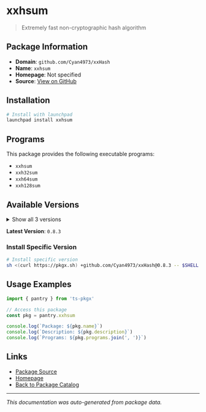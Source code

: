 # xxhsum

> Extremely fast non-cryptographic hash algorithm

## Package Information

- **Domain**: `github.com/Cyan4973/xxHash`
- **Name**: `xxhsum`
- **Homepage**: Not specified
- **Source**: [View on GitHub](https://github.com/pkgxdev/pantry/tree/main/projects/github.com/Cyan4973/xxHash/package.yml)

## Installation

```bash
# Install with launchpad
launchpad install xxhsum
```

## Programs

This package provides the following executable programs:

- `xxhsum`
- `xxh32sum`
- `xxh64sum`
- `xxh128sum`

## Available Versions

<details>
<summary>Show all 3 versions</summary>

- `0.8.3`, `0.8.2`, `0.8.1`

</details>

**Latest Version**: `0.8.3`

### Install Specific Version

```bash
# Install specific version
sh <(curl https://pkgx.sh) +github.com/Cyan4973/xxHash@0.8.3 -- $SHELL -i
```

## Usage Examples

```typescript
import { pantry } from 'ts-pkgx'

// Access this package
const pkg = pantry.xxhsum

console.log(`Package: ${pkg.name}`)
console.log(`Description: ${pkg.description}`)
console.log(`Programs: ${pkg.programs.join(', ')}`)
```

## Links

- [Package Source](https://github.com/pkgxdev/pantry/tree/main/projects/github.com/Cyan4973/xxHash/package.yml)
- [Homepage](#)
- [Back to Package Catalog](../../../package-catalog.md)

---

*This documentation was auto-generated from package data.*
